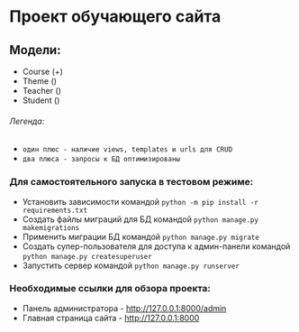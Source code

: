 # Проект обучающего сайта

## Модели:
* Course (+)
* Theme ()
* Teacher ()
* Student ()

###### Легенда:
* `один плюс - наличие views, templates и urls для CRUD`
* `два плюса - запросы к БД оптимизированы`

### Для самостоятельного запуска в тестовом режиме:
* Установить зависимости командой `python -m pip install -r requirements.txt`
* Создать файлы миграций для БД командой `python manage.py makemigrations`
* Применить миграции БД командой `python manage.py migrate`
* Создать супер-пользователя для доступа к админ-панели командой `python manage.py createsuperuser`
* Запустить сервер командой `python manage.py runserver`

### Необходимые ссылки для обзора проекта:

* Панель администратора - http://127.0.0.1:8000/admin
* Главная страница сайта - http://127.0.0.1:8000
